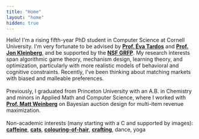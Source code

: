 ```yaml
---
title: "Home"
layout: "home"
hidden: true
---
```


Hello! I'm a rising fifth-year PhD student in Computer Science at Cornell University. I'm very fortunate to be advised by [**Prof. Éva Tardos**](https://www.cs.cornell.edu/~eva/) and [**Prof. Jon Kleinberg**](https://www.cs.cornell.edu/home/kleinber/), and be supported by the [**NSF GRFP**](https://www.nsfgrfp.org/). My research interests span algorithmic game theory, mechanism design, learning theory, and optimization, particularly with more realistic models of behavioral and cognitive constraints. Recently, I've been thinking about matching markets with biased and malleable preferences.
<br><br>
Previously, I graduated from Princeton University with an A.B. in Chemistry and minors in Applied Math and Computer Science, where I worked with [**Prof. Matt Weinberg**](https://www.cs.princeton.edu/~smattw/) on Bayesian auction design for multi-item revenue maximization.
<br><br>
Non-academic interests (many starting with a C and supported by images): [**caffeine**](/coffee.jpg), [**cats**](/pokki.jpg), [**colouring-of-hair**](/colouring.jpg), [**crafting**](https://www.instagram.com/egg.t.arts/), dance, yoga